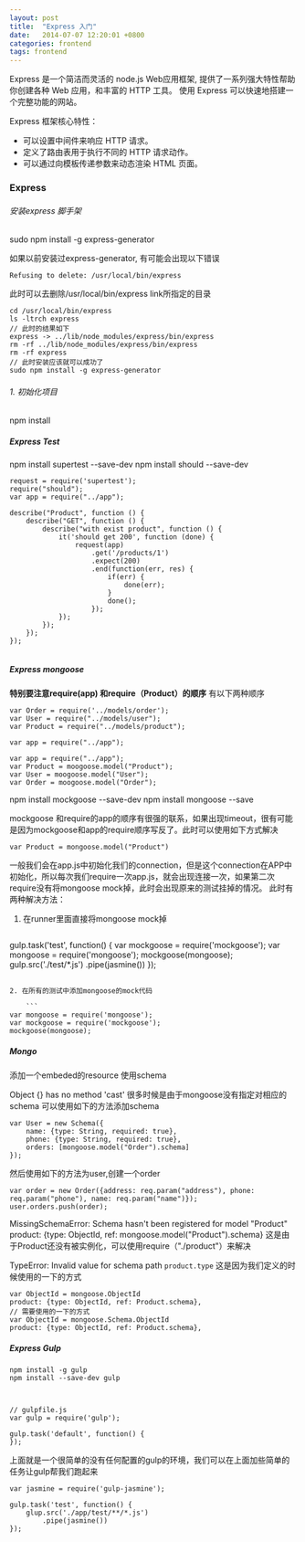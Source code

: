 ```yaml
---
layout: post
title:  "Express 入门"
date:   2014-07-07 12:20:01 +0800
categories: frontend
tags: frontend
---
```


Express 是一个简洁而灵活的 node.js Web应用框架, 提供了一系列强大特性帮助你创建各种 Web 应用，和丰富的 HTTP 工具。
使用 Express 可以快速地搭建一个完整功能的网站。

Express 框架核心特性：


<!-- more -->

* 可以设置中间件来响应 HTTP 请求。
* 定义了路由表用于执行不同的 HTTP 请求动作。
* 可以通过向模板传递参数来动态渲染 HTML 页面。




### Express
###### 安装express 脚手架
sudo npm install -g express-generator

如果以前安装过express-generator, 有可能会出现以下错误   
	
	Refusing to delete: /usr/local/bin/express
此时可以去删除/usr/local/bin/express link所指定的目录

```
cd /usr/local/bin/express
ls -ltrch express
// 此时的结果如下
express -> ../lib/node_modules/express/bin/express
rm -rf ../lib/node_modules/express/bin/express
rm -rf express
// 此时安装应该就可以成功了
sudo npm install -g express-generator
```

###### 1. 初始化项目
npm install

##### Express Test
npm install supertest --save-dev
npm install should --save-dev

```
request = require('supertest');
require("should");
var app = require("../app");

describe("Product", function () {
    describe("GET", function () {
        describe("with exist product", function () {
            it('should get 200', function (done) {
                request(app)
                    .get('/products/1')
                    .expect(200)
                    .end(function(err, res) {
                        if(err) {
                            done(err);
                        }
                        done();
                    });
            });
        });
    });
});
    
```

##### Express mongoose

**特别要注意require(app) 和require（Product）的顺序**
有以下两种顺序
```
var Order = require('../models/order');
var User = require("../models/user");
var Product = require("../models/product");

var app = require("../app");
```

```
var app = require("../app");
var Product = moogoose.model("Product");
var User = moogoose.model("User");
var Order = moogoose.model("Order");
```

npm install mockgoose --save-dev
npm install mongoose --save


mockgoose 和require的app的顺序有很强的联系，如果出现timeout，很有可能是因为mockgoose和app的require顺序写反了。此时可以使用如下方式解决

```
var Product = mongoose.model("Product")
```



一般我们会在app.js中初始化我们的connection，但是这个connection在APP中初始化，所以每次我们require一次app.js，就会出现连接一次，如果第二次require没有将mongoose mock掉，此时会出现原来的测试挂掉的情况。
此时有两种解决方法：

1. 在runner里面直接将mongoose mock掉

	```
gulp.task('test', function() {
    var mockgoose = require('mockgoose');
    var mongoose = require('mongoose');
    mockgoose(mongoose);
    gulp.src('./test/*.js')
        .pipe(jasmine())
});
```

2. 在所有的测试中添加mongoose的mock代码   

	```
var mongoose = require('mongoose');
var mockgoose = require('mockgoose');
mockgoose(mongoose);
```

##### Mongo
添加一个embeded的resource
使用schema

Object {} has no method 'cast'
很多时候是由于mongoose没有指定对相应的schema
可以使用如下的方法添加schema

```
var User = new Schema({
    name: {type: String, required: true},
    phone: {type: String, required: true},
    orders: [mongoose.model("Order").schema]
});
```

然后使用如下的方法为user,创建一个order

```
var order = new Order({address: req.param("address"), phone: req.param("phone"), name: req.param("name")});
user.orders.push(order);
```


MissingSchemaError: Schema hasn't been registered for model "Product"
product: {type: ObjectId, ref: mongoose.model("Product").schema}
这是由于Product还没有被实例化，可以使用require（"./product"）来解决



TypeError: Invalid value for schema path `product.type`
这是因为我们定义的时候使用的一下的方式
```
var ObjectId = mongoose.ObjectId
product: {type: ObjectId, ref: Product.schema},
// 需要使用的一下的方式
var ObjectId = mongoose.Schema.ObjectId
product: {type: ObjectId, ref: Product.schema},
```
##### Express Gulp
```
npm install -g gulp
npm install --save-dev gulp



// gulpfile.js
var gulp = require('gulp');

gulp.task('default', function() {
});
```
上面就是一个很简单的没有任何配置的gulp的环境，我们可以在上面加些简单的任务让gulp帮我们跑起来

```
var jasmine = require('gulp-jasmine');

gulp.task('test', function() {
	glup.src('./app/test/**/*.js')
		.pipe(jasmine())
});
```

